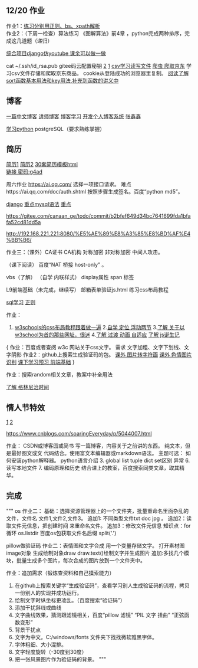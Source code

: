 ## 12/20 作业
作业1：[练习分别用正则、bs、xpath解析](http://example.python-scraping.com/places/default/view/United-States-234)  
作业2：（下周一检查）算法练习  《图解算法》前4章  ，python完成两种排序，完成这几道题（递归）


[综合项目django仿youtube 课余可以做一做](https://mypython.me/)




cat ~/.ssh/id_rsa.pub 
gitee码云配置秘钥 
[2](https://blog.csdn.net/xiayiye5/article/details/79652296)
[1](https://blog.csdn.net/qq_40197828/article/details/83478571)
[csv学习读写文件](https://www.cnblogs.com/yanglang/p/7126660.html)
[爬虫 爬取京东](https://blog.csdn.net/xing851483876/article/details/80817578)
学习csv文件存储和爬取京东商品。
cookie从登陆成功的浏览器里复制。
[阅读了解sort函数基本用法和key用法,补充到函数的讲义中](https://www.cnblogs.com/monsteryang/p/6938779.html)



## 博客
[一篇中文博客](https://www.cnblogs.com/yzrw/p/8286696.html)
 [讲师博客](https://www.1owo.com/flask/%E6%A1%86%E6%9E%B6/flask-%E8%B7%AF%E7%94%B1%E8%AF%A6%E8%A7%A3/匹配正则)
[博客学习](https://www.cnblogs.com/xuchunlin/category/843710.html)
[开发个人博客系统](http://jinbitou.net/tag/django)
[张鑫鑫](https://www.cnblogs.com/UTF-8-xinxin/)

[学习python](http://www.cnblogs.com/ljbk/p/7527336.html) 
postgreSQL（要求熟练掌握）

## 简历
[简历1](https://tuobaye.com/demo/code-printer/)
[简历2](https://me.programmer.top/)
[30套简历模板html    
链接 密码:g4ad](https://pan.baidu.com/s/1DbA7wVUwZIGSY8oHQwNjIw ) 



周六作业 https://ai.qq.com/   选择一项接口请求。
难点https://ai.qq.com/doc/auth.shtml  按照步骤生成签名。百度“python md5”。

[django](https://docs.djangoproject.com/zh-hans/2.1/intro/tutorial02/)
[重点mysql语法](https://www.cnblogs.com/lsy131479/p/8495741.html)
[重点](https://github.com/jhao104/proxy_pool)

https://gitee.com/canaan_ge/todo/commit/b2bfef649d34bc7641699fda1bfafa52cd81dd5a

http://192.168.221.221:8080/%E5%AE%89%E8%A3%85%E8%BD%AF%E4%BB%B6/

作业三：（课外）CA证书 CA机构  对称加密 非对称加密 中间人攻击。


（课下阅读） 百度“NAT 桥接 host-only”  。

vbs（了解）
（自学  内联样式）  display属性 span 标签


L9前端基础（未完成，继续写）
邮箱表单验证js.html
练习css布局教程

[sql学习](http://www.w3school.com.cn/sql/index.asp?tdsourcetag=s_pcqq_aiomsg)
[正则](https://www.cnblogs.com/chuxiuhong/p/5885073.html)


作业：
1. [w3schools的css布局教程跟着做一遍](https://www.w3schools.com/css/css_website_layout.asp)
2.[自学 定位 浮动两节](http://w3schools.wang/css/css_positioning.html)
3.[了解 关于以w3school为首的那些网址，很迷](https://blog.csdn.net/mieleizhi0522/article/details/79114749#commentBox)
4.[了解 过渡 动画 自适应](http://w3schools.wang/css/css3_mediaqueries.html)
[了解 js诞生记](http://www.ruanyifeng.com/blog/2011/06/birth_of_javascript.html)


{
作业：百度或者查阅 w3c 网站关于css文字。
需求 文字加粗、文字下划线、文字阴影
作业2：github上搜索生成验证码的包。
[课外 图片转字符画](https://www.shiyanlou.com/courses/370)
[课外 色情图片识别](https://www.shiyanlou.com/courses/589)
[课下学习预习  前端基础](https://www.shiyanlou.com/paths/12)
}

作业：搜索random相关文章，教案中补全用法

[了解 格林尼治时间](http://wenku.todgo.com/zhiyejiaoyu/8891967b7fc8.html)
    
## 情人节特效
[1](https://github.com/xmflswood/xmflswood.github.io)
[2](https://github.com/phodal/valentine)




https://www.cnblogs.com/soaringEveryday/p/5044007.html

作业： CSDN或博客园或简书 写一篇博客，内容关于之前讲的东西。
纯文本，但是最好图文或文 代码结合。使用富文本编辑器或markdown语法。
主题可选：
    如何安装python解释器。
     python语言介绍
3. global
    list tuple dict set区别
     异常
6. 读写本地文件
7. 编码原理和历史 结合课上的教案，百度搜索同类文章，取其精华。
  
  
## 完成    
"""
os
作业二：
基础：选择资源管理器上的一个文件夹，批量重命名里面杂乱的文件，文件名  文件1,文件2,文件3。
追加1: 不同类型文件txt doc jpg 。
追加2：读取文件元信息，把创建时间 来重命名文件。
追加3：修改文件元信息
知识点：for循环 os.listdir  百度os包获取文件名后缀  split('.')


pillow做验证码
作业二：表情图和文字合成
用一个变量存储文字。
打开素材图image对象
生成绘制对象draw
draw.text()绘制文字并生成图片
追加:多找几个模块，批量生成多个图片，每次合成的图片放到一个文件夹中。


作业：追加需求（锻炼查资料和自己摸索能力）
1. 在github上搜索关键字“生成验证码”，查看学习别人生成验证码的流程，拷贝一份别人的实现并成功运行。
2. 绘制文字时纵坐标更凌乱。（百度搜索“验证码”）
3. 添加干扰斜线或曲线
4. 文字曲线效果，猜测跟滤镜相关，百度“pillow 滤镜” “PIL 文字 扭曲” “正弦函数变形”
5. 背景干扰点
6. 文字为中文。C:/windows/fonts 文件夹下找找微软雅黑字体。
7. 字体粗细、大小混排。
8. 文字轻度旋转（-30度到30度）
9. 把一张风景图片作为验证码的背景。
"""

